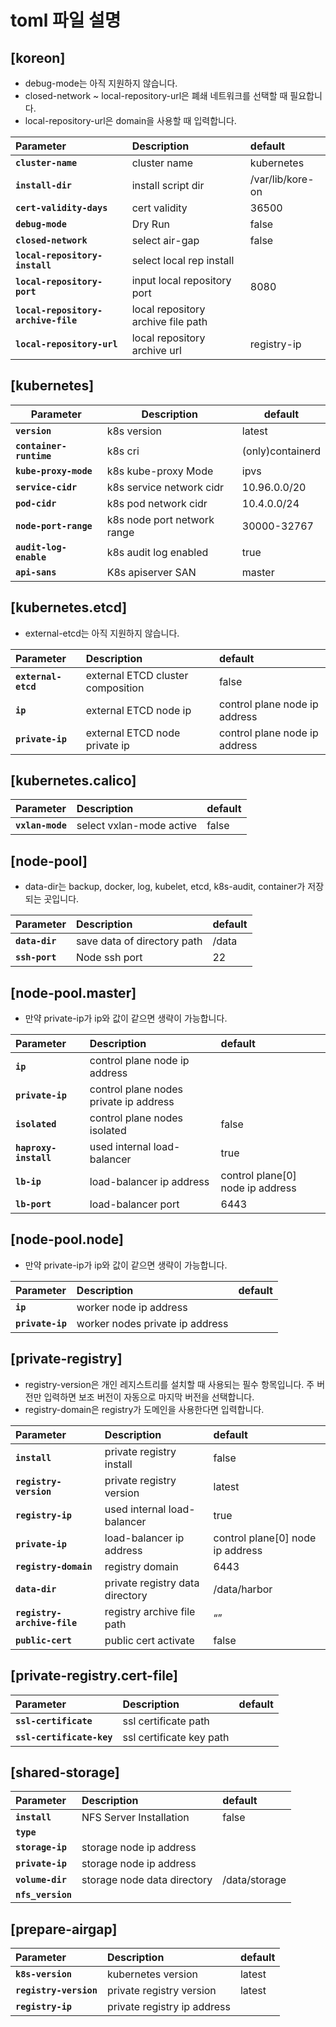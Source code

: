 # **toml 파일 설명**

## **[koreon]**

- debug-mode는 아직 지원하지 않습니다.
- closed-network ~ local-repository-url은 폐쇄 네트워크를 선택할 때 필요합니다.
- local-repository-url은 domain을 사용할 때 입력합니다.

| Parameter                             | Description                         | default           |
| :---                                  | :---                                | :---              |
| **`cluster-name`**                    | cluster name                        | kubernetes        |
| **`install-dir`**                     | install script dir                  | /var/lib/kore-on  |
| **`cert-validity-days`**              | cert validity                       | 36500             |
| **`debug-mode`**                      | Dry Run                             | false             |
| **`closed-network`**                  | select air-gap                      | false             |
| **`local-repository-install`**        | select local rep install            |
| **`local-repository-port`**           | input local repository port         | 8080              |
| **`local-repository-archive-file`**   | local repository archive file path  |
| **`local-repository-url`**            | local repository archive url        | registry-ip       |

## **[kubernetes]**

| Parameter               | Description                 | default           |
| ---                     | ---                         | ---               |
| **`version`**           | k8s version                 | latest            |
| **`container-runtime`** | k8s cri                     | (only)containerd  |
| **`kube-proxy-mode`**   | k8s kube-proxy Mode         | ipvs              |
| **`service-cidr`**      | k8s service network cidr    | 10.96.0.0/20      |
| **`pod-cidr`**          | k8s pod network cidr        | 10.4.0.0/24       |
| **`node-port-range`**   | k8s node port network range | 30000-32767       |
| **`audit-log-enable`**  | k8s audit log enabled       | true              |
| **`api-sans`**          | K8s apiserver SAN           | master            |

## **[kubernetes.etcd]**

- external-etcd는 아직 지원하지 않습니다.

| Parameter           | Description                       | default                       |
| :---                | :---                              | :---                          |
| **`external-etcd`** | external ETCD cluster composition | false                         |
| **`ip`**            | external ETCD node ip             | control plane node ip address |
| **`private-ip`**    | external ETCD node private ip     | control plane node ip address |

## **[kubernetes.calico]**

| Parameter         | Description               | default |
| :---              | :---                      | :---    |
| **`vxlan-mode`**  | select vxlan-mode active  | false   |

## **[node-pool]**

- data-dir는 backup, docker, log, kubelet, etcd, k8s-audit, container가 저장되는 곳입니다.

| Parameter       | Description                 | default |
| :---            | :---                        | :---    |
| **`data-dir`**  | save data of directory path | /data   |
| **`ssh-port`**  | Node ssh port               | 22      |

## **[node-pool.master]**

- 만약 private-ip가 ip와 값이 같으면 생략이 가능합니다.

| Parameter             | Description                             | default                           |
| :---                  | :---                                    | :---                              |
| **`ip`**              | control plane node ip address           |                                   |
| **`private-ip`**      | control plane nodes private ip address  |                                   |
| **`isolated`**        | control plane nodes isolated            | false                             |
| **`haproxy-install`** | used internal load-balancer             | true                              |
| **`lb-ip`**           | load-balancer ip address                | control plane[0] node ip address  |
| **`lb-port`**         | load-balancer port                      | 6443                              |

## **[node-pool.node]**

- 만약 private-ip가 ip와 값이 같으면 생략이 가능합니다.

| Parameter         | Description                     | default |
| :---              | :---                            | :---    |
| **`ip`**          | worker node ip address          |         |
| **`private-ip`**  | worker nodes private ip address |         |

## **[private-registry]**

- registry-version은 개인 레지스트리를 설치할 때 사용되는 필수 항목입니다. 주 버전만 입력하면 보조 버전이 자동으로 마지막 버전을 선택합니다.
- registry-domain은 registry가 도메인을 사용한다면 입력합니다.

| Parameter                   | Description                     | default                             |
| :---                        | :---                            | :---                                |
| **`install`**               | private registry install        | false                               |
| **`registry-version`**      | private registry version        | latest                              |
| **`registry-ip`**           | used internal load-balancer     | true                                |
| **`private-ip`**            | load-balancer ip address        | control plane[0] node ip address    |
| **`registry-domain`**       | registry domain                 | 6443                                |
| **`data-dir`**              | private registry data directory | /data/harbor                        |
| **`registry-archive-file`** | registry archive file path      | “”                                  |
| **`public-cert`**           | public cert activate            | false                               |

## **[private-registry.cert-file]**

| Parameter                 | Description               | default |
| :---                      | :---                      | :---    |
| **`ssl-certificate`**     | ssl certificate path      |         |
| **`ssl-certificate-key`** | ssl certificate key path  |         |

## **[shared-storage]**

| Parameter         | Description                 | default       |
| :---              | :---                        | :---          |
| **`install`**     | NFS Server Installation     | false         |
| **`type`**        |                             |               |
| **`storage-ip`**  | storage node ip address     |               |
| **`private-ip`**  | storage node ip address     |               |
| **`volume-dir`**  | storage node data directory | /data/storage |
| **`nfs_version`** |                             |               |

## **[prepare-airgap]**

| Parameter               | Description                 | default |
| :---                    | :---                        | :---    |
| **`k8s-version`**       | kubernetes version          | latest  |
| **`registry-version`**  | private registry version    | latest  |
| **`registry-ip`**       | private registry ip address |         |

